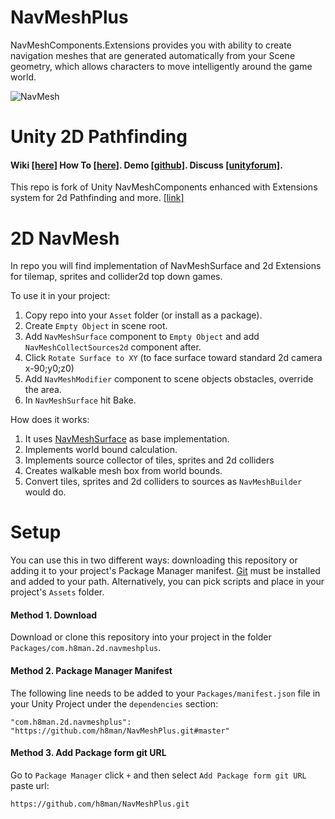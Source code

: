
# NavMeshPlus

NavMeshComponents.Extensions provides you with ability to create navigation meshes that are generated automatically from your Scene
geometry, which allows characters to move intelligently around the game world.

![NavMesh](https://github.com/h8man/NavMeshPlus/wiki/images/Tittle-01.png)

# Unity 2D Pathfinding 
#### Wiki [[here]](https://github.com/h8man/NavMeshPlus/wiki) How To [[here]](https://github.com/h8man/NavMeshPlus/wiki/HOW-TO). Demo [[github]](https://github.com/h8man/RedHotSweetPepper ). Discuss [[unityforum]](https://forum.unity.com/threads/2d-navmesh-pathfinding.503596/ ).

This repo is fork of Unity NavMeshComponents enhanced with Extensions system for 2d Pathfinding and more. [[link]](https://github.com/Unity-Technologies/NavMeshComponents)

# 2D NavMesh

In repo you will find implementation of NavMeshSurface and 2d Extensions for tilemap, sprites and collider2d top down games.

To use it in your project:

1. Copy repo into your `Asset` folder (or install as a package).
2. Create `Empty Object` in scene root.
3. Add `NavMeshSurface` component to `Empty Object` and add `NavMeshCollectSources2d` component after.
4. Click `Rotate Surface to XY` (to face surface toward standard 2d camera x-90;y0;z0)
4. Add `NavMeshModifier` component to scene objects obstacles, override the area.
5. In `NavMeshSurface` hit Bake.

How does it works:

1. It uses [NavMeshSurface](https://docs.unity3d.com/Manual/class-NavMeshSurface.html) as base implementation.
2. Implements world bound calculation.
3. Implements source collector of tiles, sprites and 2d colliders
4. Creates walkable mesh box from world bounds.
5. Convert tiles, sprites and 2d colliders to sources as `NavMeshBuilder` would do.
# Setup

You can use this in two different ways: downloading this repository or adding it to your project's Package Manager manifest. [Git](https://git-scm.com/) must be installed and added to your path.
Alternatively, you can pick scripts and place in your project's `Assets` folder.

#### Method 1. Download
Download or clone this repository into your project in the folder `Packages/com.h8man.2d.navmeshplus`.

#### Method 2. Package Manager Manifest
The following line needs to be added to your `Packages/manifest.json` file in your Unity Project under the `dependencies` section:
```
"com.h8man.2d.navmeshplus": "https://github.com/h8man/NavMeshPlus.git#master"
```
#### Method 3. Add Package form git URL
Go to `Package Manager` click `+` and then select `Add Package form git URL` paste url:
```
https://github.com/h8man/NavMeshPlus.git
```
